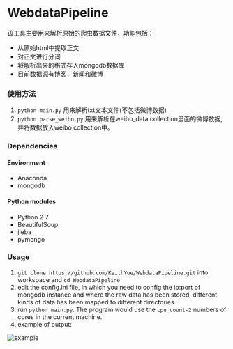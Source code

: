 WebdataPipeline
===============

该工具主要用来解析原始的爬虫数据文件，功能包括：
* 从原始html中提取正文
* 对正文进行分词
* 将解析出来的格式存入mongodb数据库
* 目前数据源有博客，新闻和微博

### 使用方法
1. `python main.py` 用来解析txt文本文件(不包括微博数据)
2. `python parse_weibo.py` 用来解析在weibo_data collection里面的微博数据, 并将数据放入weibo collection中。

### Dependencies

#### Environment
* Anaconda
* mongodb

#### Python modules
* Python 2.7
* BeautifulSoup
* jieba
* pymongo

### Usage
1. `git clone https://github.com/KeithYue/WebdataPipeline.git` into workspace and `cd WebdataPipeline`
2. edit the config.ini file, in which you need to config the ip:port of mongodb instance and where the raw data has been stored, different kinds of data has been mapped to different directories.
3. run `python main.py`. The program would use the `cpu_count-2` numbers of cores in the current machine.
4. example of output:

![example](http://keithyue.github.io/images/wbpipeline_sample.png)

